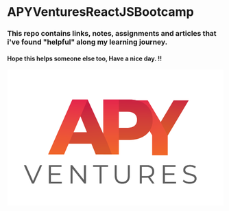 # APYVenturesReactJSBootcamp


### This repo contains links, notes, assignments and articles that i've found "helpful" along my learning journey.
#### Hope this helps someone else too, Have a nice day. !!


![alt text](https://github.com/JosephWesleyanW/APYVenturesReactJSBootcamp/blob/main/img/apy_ventures.png)
